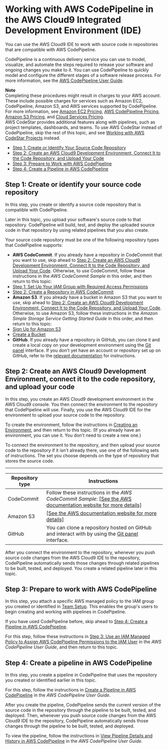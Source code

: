 # Working with AWS CodePipeline in the AWS Cloud9 Integrated Development Environment \(IDE\)<a name="codepipeline-repos"></a>

You can use the AWS Cloud9 IDE to work with source code in repositories that are compatible with AWS CodePipeline\.

CodePipeline is a continuous delivery service you can use to model, visualize, and automate the steps required to release your software and ongoing changes you make to it\. You can use CodePipeline to quickly model and configure the different stages of a software release process\. For more information, see the [AWS CodePipeline User Guide](https://docs.aws.amazon.com/codepipeline/latest/userguide/welcome.html)\.

**Note**  
Completing these procedures might result in charges to your AWS account\. These include possible charges for services such as Amazon EC2, CodePipeline, Amazon S3, and AWS services supported by CodePipeline\. For more information, see [Amazon EC2 Pricing](https://aws.amazon.com/ec2/pricing/), [AWS CodePipeline Pricing](https://aws.amazon.com/codepipeline/pricing/), [Amazon S3 Pricing](https://aws.amazon.com/s3/pricing/), and [Cloud Services Pricing](https://aws.amazon.com/pricing/services/)\.  
AWS CodeStar provides additional features along with pipelines, such as project templates, dashboards, and teams\. To use AWS CodeStar instead of CodePipeline, skip the rest of this topic, and see [Working with AWS CodeStar Projects](codestar-projects.md) instead\.
+  [Step 1: Create or Identify Your Source Code Repository](#codepipeline-repos-create-source-code) 
+  [Step 2: Create an AWS Cloud9 Development Environment, Connect It to the Code Repository, and Upload Your Code](#codepipeline-repos-connect-to-repo) 
+  [Step 3: Prepare to Work with AWS CodePipeline](#codepipeline-repos-setup) 
+  [Step 4: Create a Pipeline in AWS CodePipeline](#codepipeline-repos-create-pipeline) 

## Step 1: Create or identify your source code repository<a name="codepipeline-repos-create-source-code"></a>

In this step, you create or identify a source code repository that is compatible with CodePipeline\.

Later in this topic, you upload your software's source code to that repository\. CodePipeline will build, test, and deploy the uploaded source code in that repository by using related pipelines that you also create\.

Your source code repository must be one of the following repository types that CodePipeline supports:
+  **AWS CodeCommit**\. If you already have a repository in CodeCommit that you want to use, skip ahead to [Step 2: Create an AWS Cloud9 Development Environment, Connect It to the Code Repository, and Upload Your Code](#codepipeline-repos-connect-to-repo)\. Otherwise, to use CodeCommit, follow these instructions in the *AWS CodeCommit Sample* in this order, and then return to this topic:
  +  [Step 1: Set Up Your IAM Group with Required Access Permissions](sample-codecommit.md#sample-codecommit-permissions) 
  +  [Step 2: Create a Repository in AWS CodeCommit](sample-codecommit.md#sample-codecommit-create-repo) 
+  **Amazon S3**\. If you already have a bucket in Amazon S3 that you want to use, skip ahead to [Step 2: Create an AWS Cloud9 Development Environment, Connect It to the Code Repository, and Upload Your Code](#codepipeline-repos-connect-to-repo)\. Otherwise, to use Amazon S3, follow these instructions in the *Amazon Simple Storage Service Getting Started Guide* in this order, and then return to this topic:
  +  [Sign Up for Amazon S3](https://docs.aws.amazon.com/AmazonS3/latest/gsg/SigningUpforS3.html) 
  +  [Create a Bucket](https://docs.aws.amazon.com/AmazonS3/latest/gsg/CreatingABucket.html) 
+  **GitHub**\. If you already have a repository in GitHub, you can clone it and create a local copy on your development environment using the [Git panel](source-control-gitpanel.md) interface\. If you don't yet have an account or repository set up on GitHub, refer to the [relevant documentation](https://docs.github.com/en/github) for instructions\.

## Step 2: Create an AWS Cloud9 Development Environment, connect it to the code repository, and upload your code<a name="codepipeline-repos-connect-to-repo"></a>

In this step, you create an AWS Cloud9 development environment in the AWS Cloud9 console\. You then connect the environment to the repository that CodePipeline will use\. Finally, you use the AWS Cloud9 IDE for the environment to upload your source code to the repository\.

To create the environment, follow the instructions in [Creating an Environment](create-environment.md), and then return to this topic\. \(If you already have an environment, you can use it\. You don't need to create a new one\.\)

To connect the environment to the repository, and then upload your source code to the repository if it isn't already there, use one of the following sets of instructions\. The set you choose depends on the type of repository that stores the source code\.


****  

|  **Repository type**  |  **Instructions**  | 
| --- | --- | 
|  CodeCommit  |  Follow these instructions in the *AWS CodeCommit Sample*: [\[See the AWS documentation website for more details\]](http://docs.aws.amazon.com/cloud9/latest/user-guide/codepipeline-repos.html)  | 
|  Amazon S3  |  [\[See the AWS documentation website for more details\]](http://docs.aws.amazon.com/cloud9/latest/user-guide/codepipeline-repos.html)  | 
|  GitHub  |  You can clone a repository hosted on GitHub and interact with by using the [Git panel](source-control-gitpanel.md) interface\.  | 

After you connect the environment to the repository, whenever you push source code changes from the AWS Cloud9 IDE to the repository, CodePipeline automatically sends those changes through related pipelines to be built, tested, and deployed\. You create a related pipeline later in this topic\.

## Step 3: Prepare to work with AWS CodePipeline<a name="codepipeline-repos-setup"></a>

In this step, you attach a specific AWS managed policy to the IAM group you created or identified in [Team Setup](setup.md)\. This enables the group's users to begin creating and working with pipelines in CodePipeline\.

If you have used CodePipeline before, skip ahead to [Step 4: Create a Pipeline in AWS CodePipeline](#codepipeline-repos-create-pipeline)\.

For this step, follow these instructions in [Step 3: Use an IAM Managed Policy to Assign AWS CodePipeline Permissions to the IAM User](https://docs.aws.amazon.com/codepipeline/latest/userguide/getting-started-codepipeline.html#assign-permissions) in the *AWS CodePipeline User Guide*, and then return to this topic\.

## Step 4: Create a pipeline in AWS CodePipeline<a name="codepipeline-repos-create-pipeline"></a>

In this step, you create a pipeline in CodePipeline that uses the repository you created or identified earlier in this topic\.

For this step, follow the instructions in [Create a Pipeline in AWS CodePipeline](https://docs.aws.amazon.com/codepipeline/latest/userguide/pipelines-create.html) in the *AWS CodePipeline User Guide*\.

After you create the pipeline, CodePipeline sends the current version of the source code in the repository through the pipeline to be built, tested, and deployed\. Then, whenever you push source code changes from the AWS Cloud9 IDE to the repository, CodePipeline automatically sends those changes through the pipeline to be built, tested, and deployed\.

To view the pipeline, follow the instructions in [View Pipeline Details and History in AWS CodePipeline](https://docs.aws.amazon.com/codepipeline/latest/userguide/pipelines-view.html) in the *AWS CodePipeline User Guide*\.